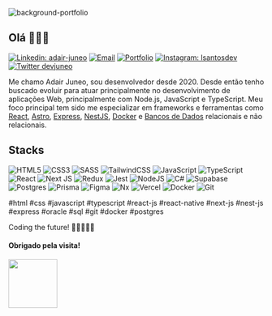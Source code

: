 ![background-portfolio](https://i.imgur.com/BhpmgDi.png)
## Olá  🙋🏻‍♂️
[![Linkedin: adair-juneo](https://img.shields.io/badge/-LinkedIn-0077B5?style=for-the-badge&logo=linkedin&logoColor=white&link=https://linkedin.lsantos.dev)](https://www.linkedin.com/in/adair-juneo-74322a216/) [![Email](https://img.shields.io/badge/-Email-%23333?style=for-the-badge&logo=gmail&logoColor=white)](mailto:adair_juneo@hotmail.com) [![Portfolio](https://img.shields.io/badge/Portfolio-%23000000.svg?style=for-the-badge&logo=firefox&logoColor=#FF7139)](https://www.devjuneo.com/) [![Instagram: lsantosdev](https://img.shields.io/badge/-Instagram-%23E4405F?style=for-the-badge&logo=instagram&logoColor=white)](https://www.instagram.com/adair_juneo) [![Twitter devjuneo](https://img.shields.io/badge/-Twitter-1DA1F2?style=for-the-badge&logo=twitter&logoColor=white&link=https://twitter.lsantos.dev)](https://twitter.com/devjuneo)

Me chamo Adair Juneo, sou desenvolvedor desde 2020. Desde então tenho buscado evoluir para atuar principalmente no desenvolvimento de aplicações Web, principalmente com Node.js, JavaScript e TypeScript. Meu foco principal tem sido me especializar em frameworks e ferramentas como [React](https://react.dev/), [Astro](https://astro.build/), [Express](https://expressjs.com/pt-br/), [NestJS](https://nestjs.com/), [Docker](https://www.docker.com/) e [Bancos de Dados](https://www.mongodb.com/compare/relational-vs-non-relational-databases) relacionais e não relacionais. 

## Stacks
![HTML5](https://img.shields.io/badge/html5-%23E34F26.svg?style=for-the-badge&logo=html5&logoColor=white) ![CSS3](https://img.shields.io/badge/css3-%231572B6.svg?style=for-the-badge&logo=css3&logoColor=white) ![SASS](https://img.shields.io/badge/SASS-hotpink.svg?style=for-the-badge&logo=SASS&logoColor=white) ![TailwindCSS](https://img.shields.io/badge/tailwindcss-%2338B2AC.svg?style=for-the-badge&logo=tailwind-css&logoColor=white) ![JavaScript](https://img.shields.io/badge/javascript-%23323330.svg?style=for-the-badge&logo=javascript&logoColor=%23F7DF1E) ![TypeScript](https://img.shields.io/badge/typescript-%23007ACC.svg?style=for-the-badge&logo=typescript&logoColor=white) ![React](https://img.shields.io/badge/react-%2320232a.svg?style=for-the-badge&logo=react&logoColor=%2361DAFB) ![Next JS](https://img.shields.io/badge/Next-black?style=for-the-badge&logo=next.js&logoColor=white) ![Redux](https://img.shields.io/badge/redux-%23593d88.svg?style=for-the-badge&logo=redux&logoColor=white) ![Jest](https://img.shields.io/badge/-jest-%23C21325?style=for-the-badge&logo=jest&logoColor=white) ![NodeJS](https://img.shields.io/badge/node.js-6DA55F?style=for-the-badge&logo=node.js&logoColor=white) ![C#](https://img.shields.io/badge/c%23-%23239120.svg?style=for-the-badge&logo=c-sharp&logoColor=white) ![Supabase](https://img.shields.io/badge/Supabase-3ECF8E?style=for-the-badge&logo=supabase&logoColor=white) ![Postgres](https://img.shields.io/badge/postgres-%23316192.svg?style=for-the-badge&logo=postgresql&logoColor=white) ![Prisma](https://img.shields.io/badge/Prisma-3982CE?style=for-the-badge&logo=Prisma&logoColor=white) ![Figma](https://img.shields.io/badge/figma-%23F24E1E.svg?style=for-the-badge&logo=figma&logoColor=white) ![Nx](https://img.shields.io/badge/nx-143055?style=for-the-badge&logo=nx&logoColor=white) ![Vercel](https://img.shields.io/badge/vercel-%23000000.svg?style=for-the-badge&logo=vercel&logoColor=white) ![Docker](https://img.shields.io/badge/docker-%230db7ed.svg?style=for-the-badge&logo=docker&logoColor=white) ![Git](https://img.shields.io/badge/git-%23F05033.svg?style=for-the-badge&logo=git&logoColor=white) 

#html #css #javascript #typescript #react-js #react-native #next-js #nest-js #express #oracle #sql #git #docker #postgres

Coding the future! 🤘🏻👨🏻‍💻
#### Obrigado pela visita! 
<img src="https://github.com/adairjuneoaf/adairjuneoaf/assets/88504998/6ec6c455-cbab-43d3-a0b0-25d410744540" width="96" height="96" />
